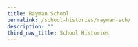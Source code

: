 ```yaml
---
title: Rayman School
permalink: /school-histories/rayman-sch/
description: ""
third_nav_title: School Histories
---
```

